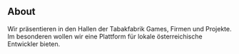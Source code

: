 ## About

Wir präsentieren in den Hallen der Tabakfabrik Games, Firmen und Projekte.  
Im besonderen wollen wir eine Plattform für lokale österreichische Entwickler bieten.
